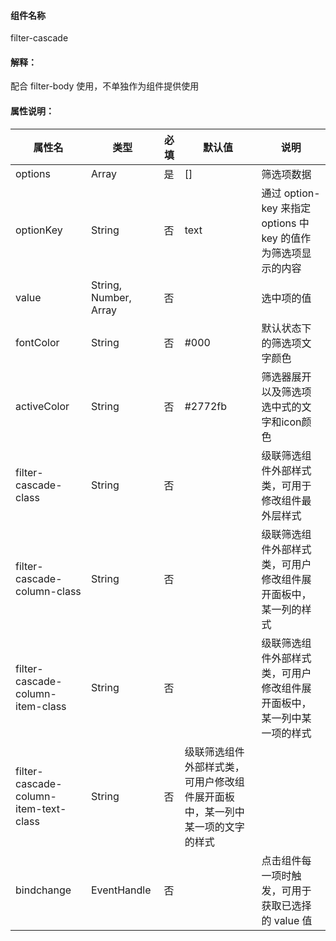 #### 组件名称
filter-cascade

#### 解释：
配合 filter-body 使用，不单独作为组件提供使用

#### 属性说明：
|属性名 | 类型 | 必填 | 默认值 |说明 |
|---|---|---|---|---|
| options | Array |是|[]|筛选项数据|
| optionKey | String |否|text|通过 option-key 来指定 options 中 key 的值作为筛选项显示的内容|
| value | String, Number, Array |否||选中项的值|
| fontColor | String |否|#000|默认状态下的筛选项文字颜色|
| activeColor | String |否|#2772fb|筛选器展开以及筛选项选中式的文字和icon颜色|
| filter-cascade-class | String |否||级联筛选组件外部样式类，可用于修改组件最外层样式|
| filter-cascade-column-class | String |否||级联筛选组件外部样式类，可用户修改组件展开面板中，某一列的样式|
| filter-cascade-column-item-class |String|否||级联筛选组件外部样式类，可用户修改组件展开面板中，某一列中某一项的样式|
| filter-cascade-column-item-text-class |String|否|级联筛选组件外部样式类，可用户修改组件展开面板中，某一列中某一项的文字的样式
| bindchange | EventHandle |否||点击组件每一项时触发，可用于获取已选择的 value 值